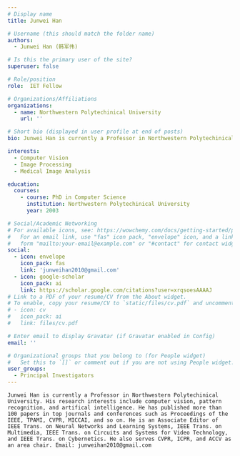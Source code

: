 ```yaml
---
# Display name
title: Junwei Han

# Username (this should match the folder name)
authors:
  - Junwei Han (韩军伟)

# Is this the primary user of the site?
superuser: false

# Role/position
role:  IET Fellow

# Organizations/Affiliations
organizations:
  - name: Northwestern Polytechinical University
    url: ''

# Short bio (displayed in user profile at end of posts)
bio: Junwei Han is currently a Professor in Northwestern Polytechinical University. His research interests include computer vision, pattern recognition, and artifical intelligence.

interests:
  - Computer Vision
  - Image Processing
  - Medical Image Analysis

education:
  courses:
    - course: PhD in Computer Science
      institution: Northwestern Polytechinical University
      year: 2003

# Social/Academic Networking
# For available icons, see: https://wowchemy.com/docs/getting-started/page-builder/#icons
#   For an email link, use "fas" icon pack, "envelope" icon, and a link in the
#   form "mailto:your-email@example.com" or "#contact" for contact widget.
social:
  - icon: envelope
    icon_pack: fas
    link: 'junweihan2010@gmail.com'
  - icon: google-scholar
    icon_pack: ai
    link: https://scholar.google.com/citations?user=xrqsoesAAAAJ
# Link to a PDF of your resume/CV from the About widget.
# To enable, copy your resume/CV to `static/files/cv.pdf` and uncomment the lines below.
# - icon: cv
#   icon_pack: ai
#   link: files/cv.pdf

# Enter email to display Gravatar (if Gravatar enabled in Config)
email: ''

# Organizational groups that you belong to (for People widget)
#   Set this to `[]` or comment out if you are not using People widget.
user_groups:
  - Principal Investigators
---
```


	Junwei Han is currently a Professor in Northwestern Polytechinical University. His research interests include computer vision, pattern recognition, and artifical intelligence. He has published more than 100 papers in top journals and conferences such as Proceedings of the IEEE, TPAMI, CVPR, MICCAI, and so on. He is an Associate Editor of IEEE Trans. on Neural Networks and Learning Systems, IEEE Trans. on Multimedia, IEEE Trans. on Circuits and Systems for Video Technology, and IEEE Trans. on Cybernetics. He also serves CVPR, ICPR, and ACCV as an area chair. Email: junweihan2010@gmail.com
